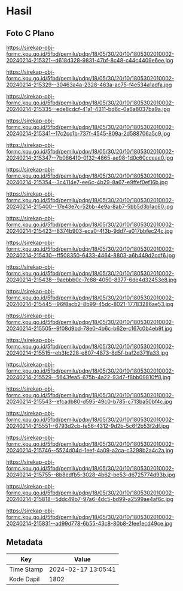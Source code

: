 # Hasil

## Foto C Plano

https://sirekap-obj-formc.kpu.go.id/5fbd/pemilu/pdpr/18/05/30/20/10/1805302010002-20240214-215321--d618d328-9831-47bf-8c48-c44c4409e6ee.jpg

https://sirekap-obj-formc.kpu.go.id/5fbd/pemilu/pdpr/18/05/30/20/10/1805302010002-20240214-215329--30463a4a-2328-463a-ac75-f4e534a1adfa.jpg

https://sirekap-obj-formc.kpu.go.id/5fbd/pemilu/pdpr/18/05/30/20/10/1805302010002-20240214-215335--ede8cdcf-41a1-4311-bd6c-0a6a8037ba9a.jpg

https://sirekap-obj-formc.kpu.go.id/5fbd/pemilu/pdpr/18/05/30/20/10/1805302010002-20240214-215341--17c2cc1b-737f-4545-809a-2d588706a5c9.jpg

https://sirekap-obj-formc.kpu.go.id/5fbd/pemilu/pdpr/18/05/30/20/10/1805302010002-20240214-215347--7b0864f0-0f32-4865-ae98-1d0c60cceae0.jpg

https://sirekap-obj-formc.kpu.go.id/5fbd/pemilu/pdpr/18/05/30/20/10/1805302010002-20240214-215354--3c4114e7-ee6c-4b29-8a67-e9ffef0ef16b.jpg

https://sirekap-obj-formc.kpu.go.id/5fbd/pemilu/pdpr/18/05/30/20/10/1805302010002-20240214-215400--17e43e7c-52bb-4e9a-8ab7-5bb5d3b1ac60.jpg

https://sirekap-obj-formc.kpu.go.id/5fbd/pemilu/pdpr/18/05/30/20/10/1805302010002-20240214-215423--8374b903-eca0-4f3b-9dd7-e017bbfec24c.jpg

https://sirekap-obj-formc.kpu.go.id/5fbd/pemilu/pdpr/18/05/30/20/10/1805302010002-20240214-215430--ff508350-6433-4464-8803-a6b449d2cdf6.jpg

https://sirekap-obj-formc.kpu.go.id/5fbd/pemilu/pdpr/18/05/30/20/10/1805302010002-20240214-215438--9aebbb0c-7c88-4050-8377-6de4d32453e8.jpg

https://sirekap-obj-formc.kpu.go.id/5fbd/pemilu/pdpr/18/05/30/20/10/1805302010002-20240214-215445--96f8acb2-8b99-45dc-8021-17783286ae53.jpg

https://sirekap-obj-formc.kpu.go.id/5fbd/pemilu/pdpr/18/05/30/20/10/1805302010002-20240214-215505--9f08d9bd-78e0-4b6c-b62e-c167c0b4eb9f.jpg

https://sirekap-obj-formc.kpu.go.id/5fbd/pemilu/pdpr/18/05/30/20/10/1805302010002-20240214-215515--eb3fc228-e807-4873-8d5f-baf2d371fa33.jpg

https://sirekap-obj-formc.kpu.go.id/5fbd/pemilu/pdpr/18/05/30/20/10/1805302010002-20240214-215529--5643fea5-675b-4a22-93d7-f8bb09810ff8.jpg

https://sirekap-obj-formc.kpu.go.id/5fbd/pemilu/pdpr/18/05/30/20/10/1805302010002-20240214-215543--efcadb80-d595-49c0-b785-c713ba50bf4c.jpg

https://sirekap-obj-formc.kpu.go.id/5fbd/pemilu/pdpr/18/05/30/20/10/1805302010002-20240214-215551--6793d2cb-fe56-4312-9d2b-5c6f2b53f2df.jpg

https://sirekap-obj-formc.kpu.go.id/5fbd/pemilu/pdpr/18/05/30/20/10/1805302010002-20240214-215746--5524d04d-1eef-4a09-a2ca-c3298b2a4c2a.jpg

https://sirekap-obj-formc.kpu.go.id/5fbd/pemilu/pdpr/18/05/30/20/10/1805302010002-20240214-215755--8b8edfb5-3028-4b62-be53-d6725774d93b.jpg

https://sirekap-obj-formc.kpu.go.id/5fbd/pemilu/pdpr/18/05/30/20/10/1805302010002-20240214-215818--5ddc49b7-97a6-4dc5-bd99-a2599ae4af6c.jpg

https://sirekap-obj-formc.kpu.go.id/5fbd/pemilu/pdpr/18/05/30/20/10/1805302010002-20240214-215831--ad99d778-6b55-43c8-80b8-2fee1ecd49ce.jpg


## Metadata

| Key        | Value               |
| ---------- | ------------------- |
| Time Stamp | 2024-02-17 13:05:41 |
| Kode Dapil | 1802                |



